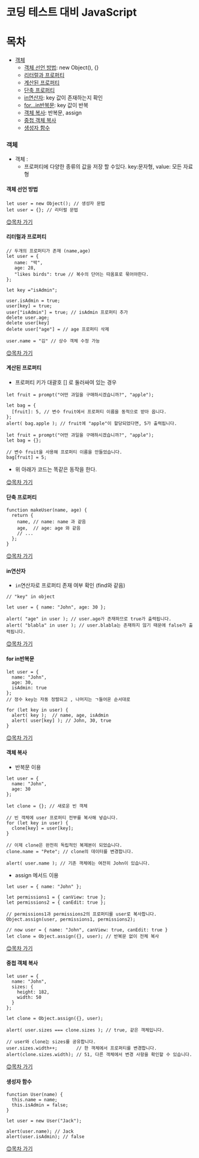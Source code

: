 코딩 테스트 대비 JavaScript
================
# 목차
-  [객체](#객체)
   - [객체 선언 방법](#객체-선언-방법): new Object(), {}
   - [리터럴과 프로퍼티](#리터럴과-프로퍼티)
   - [계산된 프로퍼티](#계산된-프로퍼티)
   - [단축 프로퍼티](#단축-프로퍼티)
   - [in연산자](#in연산자): key 값이 존재하는지 확인
   - [for...in반복문](#for-in반복문): key 값이 반복
   - [객체 복사](#객체-복사): 반복문, assign
   - [중첩 객체 복사](#중첩-객체-복사)
   - [생성자 함수](#생성자-함수)
 
### 객체
- 객체 :
  - 프로퍼티에 다양한 종류의 값을 저장 할 수있다. key:문자형, value: 모든 자료형

#### 객체 선언 방법
```node
let user = new Object(); // 생성자 문법
let user = {}; // 리터럴 문법
```


[😊목차 가기](#목차)

#### 리터럴과 프로퍼티
```node
// 두개의 프로퍼티가 존재 (name,age)
let user = {
   name: "박",
   age: 28,
   "likes birds": true // 복수의 단어는 따옴표로 묶어야한다.
};

let key ="isAdmin";

user.isAdmin = true; 
user[key] = true;
user["isAdmin"] = true; // isAdmin 프로퍼티 추가
delete user.age; 
delete user[key]
delete user["age"] = // age 프로퍼티 삭제 

user.name = "김" // 상수 객체 수정 가능
```


[😊목차 가기](#목차)

#### 계산된 프로퍼티
   - 프로퍼티 키가 대괄호 [] 로 둘러싸여 있는 경우
```node
let fruit = prompt("어떤 과일을 구매하시겠습니까?", "apple");

let bag = {
  [fruit]: 5, // 변수 fruit에서 프로퍼티 이름을 동적으로 받아 옵니다.
};
alert( bag.apple ); // fruit에 "apple"이 할당되었다면, 5가 출력됩니다.
```
```node
let fruit = prompt("어떤 과일을 구매하시겠습니까?", "apple");
let bag = {};

// 변수 fruit을 사용해 프로퍼티 이름을 만들었습니다.
bag[fruit] = 5;
```
   - 위 아래가 코드는 똑같은 동작을 한다.


[😊목차 가기](#목차)

#### 단축 프로퍼티
```node
function makeUser(name, age) {
  return {
    name, // name: name 과 같음
    age,  // age: age 와 같음
    // ...
  };
}
```


[😊목차 가기](#목차)

#### in연산자
   - `in`연산자로 프로퍼티 존재 여부 확인 (find와 같음)
```node
// "key" in object

let user = { name: "John", age: 30 };

alert( "age" in user ); // user.age가 존재하므로 true가 출력됩니다.
alert( "blabla" in user ); // user.blabla는 존재하지 않기 때문에 false가 출력됩니다.
```


[😊목차 가기](#목차)

#### for in반복문
```node
let user = {
  name: "John",
  age: 30,
  isAdmin: true
};
// 정수 key는 자동 정렬되고 , 나머지는 ㄱ들어온 순서대로

for (let key in user) {
  alert( key );  // name, age, isAdmin
  alert( user[key] ); // John, 30, true
}
```


[😊목차 가기](#목차)

#### 객체 복사
- 반복문 이용
```node
let user = {
  name: "John",
  age: 30
};

let clone = {}; // 새로운 빈 객체

// 빈 객체에 user 프로퍼티 전부를 복사해 넣습니다.
for (let key in user) {
  clone[key] = user[key];
}

// 이제 clone은 완전히 독립적인 복제본이 되었습니다.
clone.name = "Pete"; // clone의 데이터를 변경합니다.

alert( user.name ); // 기존 객체에는 여전히 John이 있습니다.
```

- assign 메서드 이용
```node
let user = { name: "John" };

let permissions1 = { canView: true };
let permissions2 = { canEdit: true };

// permissions1과 permissions2의 프로퍼티를 user로 복사합니다.
Object.assign(user, permissions1, permissions2);

// now user = { name: "John", canView: true, canEdit: true }
let clone = Object.assign({}, user); // 반복문 없이 전체 복사
```


[😊목차 가기](#목차)

#### 중첩 객체 복사
```node
let user = {
  name: "John",
  sizes: {
    height: 182,
    width: 50
  }
};

let clone = Object.assign({}, user);

alert( user.sizes === clone.sizes ); // true, 같은 객체입니다.

// user와 clone는 sizes를 공유합니다.
user.sizes.width++;       // 한 객체에서 프로퍼티를 변경합니다.
alert(clone.sizes.width); // 51, 다른 객체에서 변경 사항을 확인할 수 있습니다.
```



[😊목차 가기](#목차)

#### 생성자 함수
```node
function User(name) {
  this.name = name;
  this.isAdmin = false;
}

let user = new User("Jack");

alert(user.name); // Jack
alert(user.isAdmin); // false
```

[😊목차 가기](#목차)
